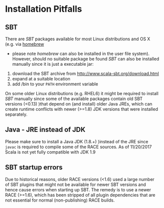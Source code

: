 # Installation Pitfalls

## SBT
There are *SBT* packages available for most Linux distributions and OS X (e.g. via [homebrew][brew]
- please note *homebrew* can also be installed in the user file system). However, should no suitable
package be found *SBT* can also be installed manually since it is just a executable jar:

 1. download the SBT archive from http://www.scala-sbt.org/download.html
 2. expand at a suitable location
 3. add <sbt-dir>/bin to your `PATH` environment variable
 
On some older Linux distributions (e.g. RHEL6) it might be required to install *SBT* manually since
some of the available packages contain old SBT versions (<0.13) )that depend on (and install) older
Java JREs, which can create runtime conflicts with newer (>=1.8) JDK versions that were installed
separately.  
 
## Java - JRE instead of JDK
Please make sure to install a Java JDK (1.8.+) )instead of the JRE since `javac` is required to
compile some of the RACE sources. As of 11/20/2017 Scala is not yet fully compatible with JDK 1.9 

## SBT startup errors
Due to historical reasons, older RACE versions (<1.6) used a large number of SBT plugins that
might not be available for newer SBT versions and hence cause errors when starting up SBT.
The remedy is to use a newer RACE (>=1.6), which has been stripped of all plugin dependencies
that are not essential for normal (non-publishing) RACE builds.

[brew]: https://brew.sh/